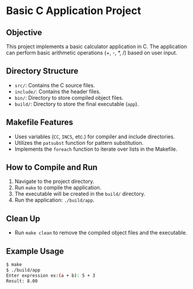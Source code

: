 # Basic C Application Project

## Objective
This project implements a basic calculator application in C. The application can perform basic arithmetic operations (+, -, *, /) based on user input.

## Directory Structure
- `src/`: Contains the C source files.
- `include/`: Contains the header files.
- `bin/`: Directory to store compiled object files.
- `build/`: Directory to store the final executable (`app`).

## Makefile Features
- Uses variables (`CC`, `INCS`, etc.) for compiler and include directories.
- Utilizes the `patsubst` function for pattern substitution.
- Implements the `foreach` function to iterate over lists in the Makefile.

## How to Compile and Run
1. Navigate to the project directory.
2. Run `make` to compile the application.
3. The executable will be created in the `build/` directory.
4. Run the application: `./build/app`.

## Clean Up
- Run `make clean` to remove the compiled object files and the executable.

## Example Usage
```sh
$ make
$ ./build/app
Enter expression ex:(a + b): 5 + 3
Result: 8.00
